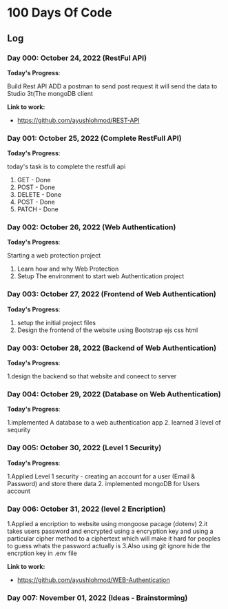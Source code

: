 # 100 Days Of Code

## Log

### Day 000: October 24, 2022 (RestFul API)

**Today's Progress**:

Build Rest API 
ADD a postman to send post request it will send the data to Studio 3t(The mongoDB client

**Link to work:**

- <https://github.com/ayushlohmod/REST-API>

### Day 001: October 25, 2022 (Complete RestFull API)

**Today's Progress**:

today's task is to complete the restfull api
1. GET - Done
2. POST - Done
3. DELETE - Done
4. POST - Done
5. PATCH - Done


### Day 002: October 26, 2022 (Web Authentication)

**Today's Progress**:

Starting a web protection project
1. Learn how and why Web Protection
2. Setup The environment to start web Authentication project 

### Day 003: October 27, 2022 (Frontend of Web Authentication)

**Today's Progress**:

1. setup the initial project files
2. Design the frontend of the website using Bootstrap ejs css html

### Day 003: October 28, 2022 (Backend of Web Authentication)

**Today's Progress**:

1.design the backend so that website and coneect to server

### Day 004: October 29, 2022 (Database on Web Authentication)

**Today's Progress**:

1.implemented A database to a web authentication app
2. learned 3 level of sequrity

### Day 005: October 30, 2022 (Level 1 Security)

**Today's Progress**:

1.Applied Level 1 security - creating an account for a user (Email & Password) and store there data
2. implemented mongoDB for Users account

### Day 006: October 31, 2022 (level 2 Encription)

1.Applied a encription to website using mongoose pacage (dotenv)
2.it takes users password and encrypted using a encryption key and using a particular cipher method to a ciphertext which will make it hard for peoples to guess whats the password actually is
3.Also using git ignore hide the encrption key in .env file


**Link to work:**

- <https://github.com/ayushlohmod/WEB-Authentication>




### Day 007: November 01, 2022 (Ideas - Brainstorming)









